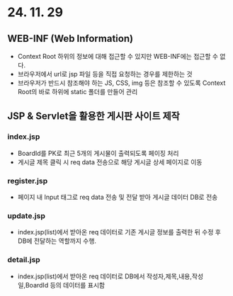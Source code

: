 # 24. 11. 29

## WEB-INF (Web Information)
* Context Root 하위의 정보에 대해 접근할 수 있지만 WEB-INF에는 접근할 수 없다.
* 브라우저에서 url로 jsp 파일 등을 직접 요청하는 경우를 제한하는 것
* 브라우저가 반드시 참조해야 하는 JS, CSS, img 등은 참조할 수 있도록 Context Root의 바로 하위에 static 폴더를 만들어 관리


## JSP & Servlet을 활용한 게시판 사이트 제작 

### index.jsp
* BoardId를 PK로 최근 5개의 게시물이 출력되도록 페이징 처리
* 게시글 제목 클릭 시 req data 전송으로 해당 게시글 상세 페이지로 이동

### register.jsp
* 페이지 내 Input 태그로 req data 전송 및 전달 받아 게시글 데이터 DB로 전송

### update.jsp
* index.jsp(list)에서 받아온 req 데이터로 기존 게시글 정보를 출력한 뒤 수정 후 DB에 전달하는 역할까지 수행.


### detail.jsp
* index.jsp(list)에서 받아온 req 데이터로 DB에서 작성자,제목,내용,작성일,BoardId 등의 데이터를 표시함

